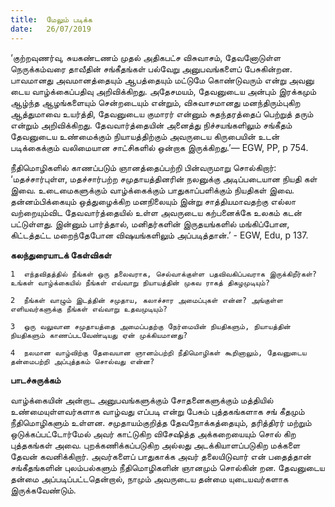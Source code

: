 ```yaml
---
title:  மேலும் படிக்க
date:   26/07/2019
---
```


‘குற்றவுணர்வு, சுயகண்டணம் முதல் அதிகபட்ச விசுவாசம், தேவனோடுள்ள நெருக்கம்வரை தாவீதின் சங்கீதங்கள் பல்வேறு அனுபவங்களைப் பேசுகின்றன. பாவமானது அவமானத்தையும் ஆபத்தையும் மட்டுமே கொண்டுவரும் என்று அவனு டைய வாழ்க்கைப்பதிவு அறிவிக்கிறது. அதேசமயம், தேவனுடைய அன்பும் இரக்கமும் ஆழ்ந்த ஆழங்களையும் சென்றடையும் என்றும், விசுவாசமானது மனந்திரும்புகிற ஆத்துமாவை உயர்த்தி, தேவனுடைய குமாரர் என்னும் சுதந்தரத்தைப் பெற்றுத் தரும் என்றும் அறிவிக்கிறது. தேவவார்த்தையின் அனைத்து நிச்சயங்களிலும் சங்கீதம் தேவனுடைய உண்மைக்கும் நியாயத்திற்கும் அவருடைய கிருபையின் உடன் படிக்கைக்கும் வலிமையான சாட்சிகளில் ஒன்றாக இருக்கிறது.’— EGW, PP, p 754.

நீதிமொழிகளில் காணப்படும் ஞானத்தைப்பற்றி பின்வருமாறு சொல்கிறார்: ‘மதச்சார்புள்ள, மதச்சார்பற்ற சமுதாயத்தினரின் நலனுக்கு அடிப்படையான நியதி கள் இவை. உடைமைகளுக்கும் வாழ்க்கைக்கும் பாதுகாப்பளிக்கும் நியதிகள் இவை. தன்னம்பிக்கையும் ஒத்துழைக்கிற மனநிலையும் இன்று சாத்தியமாவதற்கு எல்லா வற்றையும்விட தேவவார்த்தையில் உள்ள அவருடைய கற்பனைக்கே உலகம் கடன் பட்டுள்ளது. இன்னும் பார்த்தால், மனிதர்களின் இருதயங்களில் மங்கிப்போன, கிட்டத்தட்ட மறைந்தேபோன விஷயங்களிலும் அப்படித்தான்.’ - EGW, Edu, p 137.

**கலந்துரையாடக் கேள்விகள்**

`1	எந்தவிதத்தில் நீங்கள் ஒரு தலைவராக, செல்வாக்குள்ள பதவிவகிப்பவராக இருக்கிறீர்கள்? உங்கள் வாழ்க்கையில் நீங்கள் எவ்வாறு நியாயத்தின் முகவ ராகத் திகழமுடியும்?`

`2	நீங்கள் வாழும் இடத்தின் சமுதாய, கலாச்சார அமைப்புகள் என்ன? அங்குள்ள எளியவர்களுக்கு நீங்கள் எவ்வாறு உதவமுடியும்?`

`3	ஒரு வலுவான சமுதாயத்தை அமைப்பதற்கு நேர்மையின் நியதிகளும், நியாயத்தின் நியதிகளும் காணப்படவேண்டியது ஏன் முக்கியமானது?`

`4	நலமான வாழ்விற்கு தேவையான ஞானம்பற்றி நீதிமொழிகள் கூறினாலும், தேவனுடைய தன்மைபற்றி அப்புத்தகம் சொல்வது என்ன?`

**பாடச்சுருக்கம்**

வாழ்க்கையின் அன்றாட அனுபவங்களுக்கும் சோதனைகளுக்கும் மத்தியில் உண்மையுள்ளவர்களாக வாழ்வது எப்படி என்று பேசும் புத்தகங்களாக சங் கீதமும் நீதிமொழிகளும் உள்ளன. சமுதாயம்குறித்த தேவநோக்கத்தையும், தரித்திரர் மற்றும் ஒடுக்கப்பட்டோர்மேல் அவர் காட்டுகிற விசேஷித்த அக்கறையையும் சொல் கிற புத்தகங்கள் அவை. புறக்கணிக்கப்படுகிற அல்லது அடக்கியாளப்படுகிற மக்களை  தேவன் கவனிக்கிறார். அவர்களைப் பாதுகாக்க அவர் தலையிடுவார் என் பதைத்தான் சங்கீதங்களின் புலம்பல்களும் நீதிமொழிகளின் ஞானமும் சொல்கின் றன. தேவனுடைய தன்மை அப்படிப்பட்டதென்றால், நாமும் அவருடைய தன்மை யுடையவர்களாக இருக்கவேண்டும்.